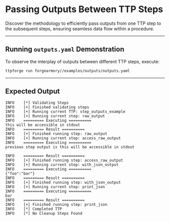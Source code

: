 # Passing Outputs Between TTP Steps

Discover the methodology to efficiently pass outputs from one TTP step
to the subsequent steps, ensuring seamless data flow within a procedure.

---

## Running `outputs.yaml` Demonstration

To observe the interplay of outputs between different TTP steps, execute:

```bash
ttpforge run forgearmory//examples/outputs/outputs.yaml
```

---

## Expected Output

```text
INFO    [*] Validating Steps
INFO    [+] Finished validating steps
INFO    [+] Running current TTP: step_outputs_example
INFO    [+] Running current step: raw_output
INFO    ========= Executing ==========
this will be accessible in stdout
INFO    ========= Result ==========
INFO    [+] Finished running step: raw_output
INFO    [+] Running current step: access_raw_output
INFO    ========= Executing ==========
previous step output is this will be accessible in stdout

INFO    ========= Result ==========
INFO    [+] Finished running step: access_raw_output
INFO    [+] Running current step: with_json_output
INFO    ========= Executing ==========
{"foo":"bar"}
INFO    ========= Result ==========
INFO    [+] Finished running step: with_json_output
INFO    [+] Running current step: print_json
INFO    ========= Executing ==========
bar
INFO    ========= Result ==========
INFO    [+] Finished running step: print_json
INFO    [*] Completed TTP
INFO    [*] No Cleanup Steps Found
```
